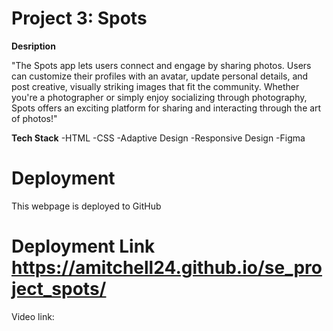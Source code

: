 # Project 3: Spots

**Desription**

"The Spots app lets users connect and engage by sharing photos. Users can customize their profiles with an avatar, update personal details, and post creative, visually striking images that fit the community. Whether you're a photographer or simply enjoy socializing through photography, Spots offers an exciting platform for sharing and interacting through the art of photos!"

**Tech Stack**
-HTML
-CSS
-Adaptive Design
-Responsive Design
-Figma

# Deployment

This webpage is deployed to GitHub

# Deployment Link https://amitchell24.github.io/se_project_spots/

Video link:
